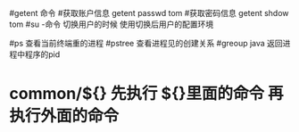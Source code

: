 #getent 命令
#获取账户信息
getent passwd tom
#获取密码信息 
getent shdow tom
#su -命令 切换用户的时候 使用切换后用户的配置环境

#ps 查看当前终端重的进程
#pstree 查看进程见的创建关系
#greoup java 返回进程中程序的pid
#  common/${}  先执行 ${}里面的命令 再执行外面的命令
